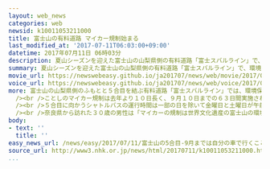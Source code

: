 ```yaml
---
layout: web_news
categories: web
newsid: k10011053211000
title: 富士山の有料道路 マイカー規制始まる
last_modified_at: '2017-07-11T06:03:00+09:00'
datetime: 2017年07月11日 06時03分
description: 夏山シーズンを迎えた富士山の山梨県側の有料道路「富士スバルライン」で、環境の保護などを目的とするマイカーの乗り入れ規制が始まり、およそ２か月の期間中、ふもとから５合目まではバスなどに限っての通行となります。
summary: 夏山シーズンを迎えた富士山の山梨県側の有料道路「富士スバルライン」で、環境の保護などを目的とするマイカーの乗り入れ規制が始まり、およそ２か月の期間中、ふもとから５合目まではバスなどに限っての通行となります。
movie_url: https://newswebeasy.github.io/ja201707/news/web/movie/2017/07/11/k10011053211000.mp4
voice_url: https://newswebeasy.github.io/ja201707/news/web/voice/2017/07/11/k10011053211000.mp3
more: 富士山の山梨県側のふもとと５合目を結ぶ有料道路「富士スバルライン」では、環境保護や渋滞緩和のため、毎年、夏山シーズンにマイカーの乗り入れを規制しています。ことしも、１０日午後５時から規制が始まり、ふもとの富士吉田市にある駐車場では登山者たちが車を止めてシャトルバスに乗り換えて５合目に向かっていました。<br
  /><br />ことしのマイカー規制は去年より１０日長く、９月１０日までの６３日間実施され期間中、緊急車両などを除きバスかタクシー、それにことしは電気自動車と燃料電池自動車に限って通行が認められます。<br
  /><br />５合目に向かうシャトルバスの運行時間は一部の日を除いて金曜日と土曜日が午前４時半から午後７時まで、それ以外は午前５時半から午後７時まで、３０分間隔で運行します。<br
  /><br />奈良県から訪れた３０歳の男性は「マイカーの規制は世界文化遺産の富士山の環境保全につながる必要な取り組みだと思います」と話していました。
body:
- text: ''
  title: ''
easy_news_url: /news/easy/2017/07/11/富士山の5合目-9月までは自分の車で行くことができない/
source_url: http://www3.nhk.or.jp/news/html/20170711/k10011053211000.html
...
```

